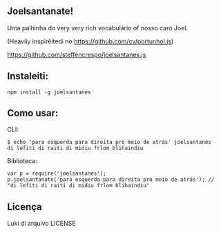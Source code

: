 Joelsantanate!
------------

Uma palhinha do very very rich vocabulário of nosso caro Joel.

(Heavily inspirêitedi no https://github.com/cv/portunhol.js)

https://github.com/steffencrespo/joelsantanes.js

Instaleiti:
-----------

    npm install -g joelsantanes

Como usar:
---------

CLI:

    $ echo 'para esquerda para direita pro meio de atrás' joelsantanes
    di lefiti di raiti di midiu frlom blihaindiu

Biblioteca:

    var p = require('joelsantanes');
    p.joelsantanate('para esquerda para direita pro meio de atrás'); // "di lefiti di raiti di midiu frlom blihaindiu"

Licença
--------

Luki di arquivo LICENSE
